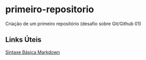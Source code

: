 # primeiro-repositorio
Criação de um primeiro repositório (desafio sobre Git/Github 01)

## Links Úteis
[Sintaxe Básica Markdown](https://www.markdownguide.org/basic-syntax/) 
